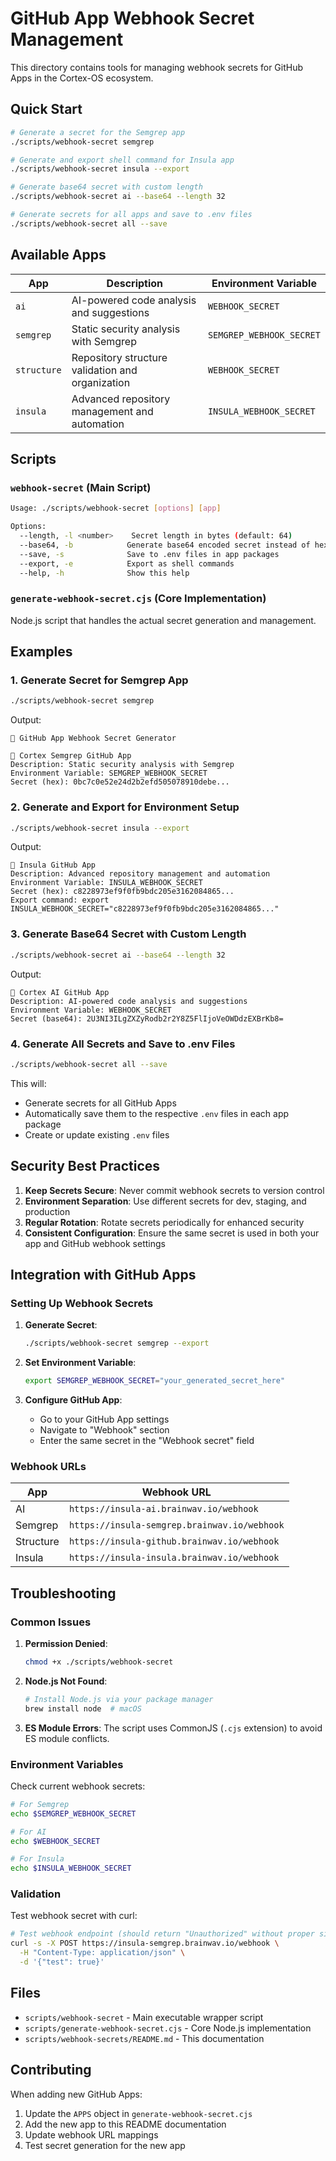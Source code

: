 # GitHub App Webhook Secret Management

This directory contains tools for managing webhook secrets for GitHub Apps in the Cortex-OS ecosystem.

## Quick Start

```bash
# Generate a secret for the Semgrep app
./scripts/webhook-secret semgrep

# Generate and export shell command for Insula app
./scripts/webhook-secret insula --export

# Generate base64 secret with custom length
./scripts/webhook-secret ai --base64 --length 32

# Generate secrets for all apps and save to .env files
./scripts/webhook-secret all --save
```

## Available Apps

| App | Description | Environment Variable |
|-----|-------------|---------------------|
| `ai` | AI-powered code analysis and suggestions | `WEBHOOK_SECRET` |
| `semgrep` | Static security analysis with Semgrep | `SEMGREP_WEBHOOK_SECRET` |
| `structure` | Repository structure validation and organization | `WEBHOOK_SECRET` |
| `insula` | Advanced repository management and automation | `INSULA_WEBHOOK_SECRET` |

## Scripts

### `webhook-secret` (Main Script)

```bash
Usage: ./scripts/webhook-secret [options] [app]

Options:
  --length, -l <number>    Secret length in bytes (default: 64)
  --base64, -b            Generate base64 encoded secret instead of hex
  --save, -s              Save to .env files in app packages
  --export, -e            Export as shell commands
  --help, -h              Show this help
```

### `generate-webhook-secret.cjs` (Core Implementation)

Node.js script that handles the actual secret generation and management.

## Examples

### 1. Generate Secret for Semgrep App

```bash
./scripts/webhook-secret semgrep
```

Output:

```text
🔐 GitHub App Webhook Secret Generator

🔑 Cortex Semgrep GitHub App
Description: Static security analysis with Semgrep
Environment Variable: SEMGREP_WEBHOOK_SECRET
Secret (hex): 0bc7c0e52e24d2b2efd505078910debe...
```

### 2. Generate and Export for Environment Setup

```bash
./scripts/webhook-secret insula --export
```

Output:

```text
🔑 Insula GitHub App
Description: Advanced repository management and automation
Environment Variable: INSULA_WEBHOOK_SECRET
Secret (hex): c8228973ef9f0fb9bdc205e3162084865...
Export command: export INSULA_WEBHOOK_SECRET="c8228973ef9f0fb9bdc205e3162084865..."
```

### 3. Generate Base64 Secret with Custom Length

```bash
./scripts/webhook-secret ai --base64 --length 32
```

Output:

```text
🔑 Cortex AI GitHub App
Description: AI-powered code analysis and suggestions
Environment Variable: WEBHOOK_SECRET
Secret (base64): 2U3NI3ILgZXZyRodb2r2Y8Z5FlIjoVeOWDdzEXBrKb8=
```

### 4. Generate All Secrets and Save to .env Files

```bash
./scripts/webhook-secret all --save
```

This will:

- Generate secrets for all GitHub Apps
- Automatically save them to the respective `.env` files in each app package
- Create or update existing `.env` files

## Security Best Practices

1. **Keep Secrets Secure**: Never commit webhook secrets to version control
2. **Environment Separation**: Use different secrets for dev, staging, and production
3. **Regular Rotation**: Rotate secrets periodically for enhanced security
4. **Consistent Configuration**: Ensure the same secret is used in both your app and GitHub webhook settings

## Integration with GitHub Apps

### Setting Up Webhook Secrets

1. **Generate Secret**:

   ```bash
   ./scripts/webhook-secret semgrep --export
   ```

2. **Set Environment Variable**:

   ```bash
   export SEMGREP_WEBHOOK_SECRET="your_generated_secret_here"
   ```

3. **Configure GitHub App**:
   - Go to your GitHub App settings
   - Navigate to "Webhook" section
   - Enter the same secret in the "Webhook secret" field

### Webhook URLs

| App | Webhook URL |
|-----|-------------|
| AI | `https://insula-ai.brainwav.io/webhook` |
| Semgrep | `https://insula-semgrep.brainwav.io/webhook` |
| Structure | `https://insula-github.brainwav.io/webhook` |
| Insula | `https://insula-insula.brainwav.io/webhook` |

## Troubleshooting

### Common Issues

1. **Permission Denied**:

   ```bash
   chmod +x ./scripts/webhook-secret
   ```

2. **Node.js Not Found**:

   ```bash
   # Install Node.js via your package manager
   brew install node  # macOS
   ```

3. **ES Module Errors**:
   The script uses CommonJS (`.cjs` extension) to avoid ES module conflicts.

### Environment Variables

Check current webhook secrets:

```bash
# For Semgrep
echo $SEMGREP_WEBHOOK_SECRET

# For AI
echo $WEBHOOK_SECRET

# For Insula  
echo $INSULA_WEBHOOK_SECRET
```

### Validation

Test webhook secret with curl:

```bash
# Test webhook endpoint (should return "Unauthorized" without proper signature)
curl -s -X POST https://insula-semgrep.brainwav.io/webhook \
  -H "Content-Type: application/json" \
  -d '{"test": true}'
```

## Files

- `scripts/webhook-secret` - Main executable wrapper script
- `scripts/generate-webhook-secret.cjs` - Core Node.js implementation
- `scripts/webhook-secrets/README.md` - This documentation

## Contributing

When adding new GitHub Apps:

1. Update the `APPS` object in `generate-webhook-secret.cjs`
2. Add the new app to this README documentation
3. Update webhook URL mappings
4. Test secret generation for the new app
